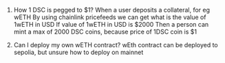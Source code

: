 1. How 1 DSC is pegged to $1?
   When a user deposits a collateral, for eg wETH
   By using chainlink pricefeeds we can get what is the value of 1wETH in USD
   If value of 1wETH in USD is $2000
   Then a person can mint a max of 2000 DSC coins, because price of 1DSC coin is $1

2. Can I deploy my own wETH contract?
   wEth contract can be deployed to sepolia, but unsure how to deploy on mainnet 




